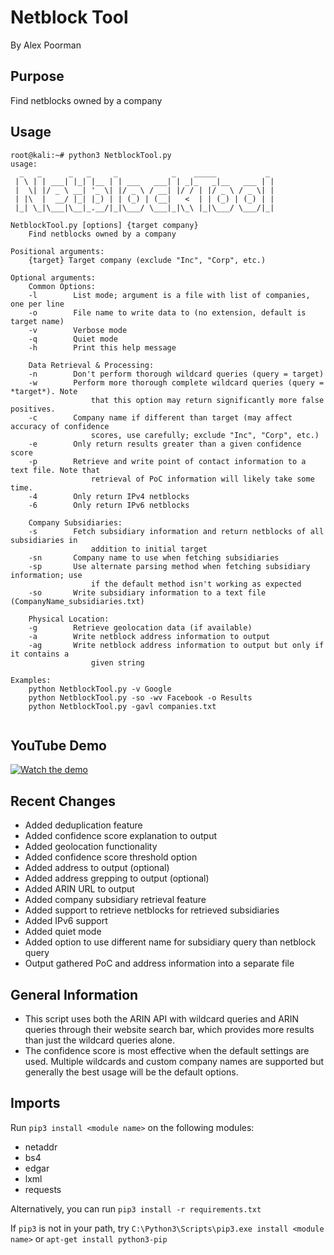 # Netblock Tool
By Alex Poorman

## Purpose
Find netblocks owned by a company

## Usage
```
root@kali:~# python3 NetblockTool.py 
usage:
  _   _      _   _     _            _    _____           _
 | \ | | ___| |_| |__ | | ___   ___| | _|_   _|__   ___ | |
 |  \| |/ _ \ __| '_ \| |/ _ \ / __| |/ / | |/ _ \ / _ \| |
 | |\  |  __/ |_| |_) | | (_) | (__|   <  | | (_) | (_) | |
 |_| \_|\___|\__|_.__/|_|\___/ \___|_|\_\ |_|\___/ \___/|_|

NetblockTool.py [options] {target company}
    Find netblocks owned by a company

Positional arguments:
    {target} Target company (exclude "Inc", "Corp", etc.)

Optional arguments:
    Common Options:
    -l        List mode; argument is a file with list of companies, one per line
    -o        File name to write data to (no extension, default is target name)
    -v        Verbose mode
    -q        Quiet mode
    -h        Print this help message

    Data Retrieval & Processing:
    -n        Don't perform thorough wildcard queries (query = target)
    -w        Perform more thorough complete wildcard queries (query = *target*). Note
                  that this option may return significantly more false positives.
    -c        Company name if different than target (may affect accuracy of confidence
                  scores, use carefully; exclude "Inc", "Corp", etc.)
    -e        Only return results greater than a given confidence score
    -p        Retrieve and write point of contact information to a text file. Note that
                  retrieval of PoC information will likely take some time.
    -4        Only return IPv4 netblocks
    -6        Only return IPv6 netblocks

    Company Subsidiaries:
    -s        Fetch subsidiary information and return netblocks of all subsidiaries in
                  addition to initial target
    -sn       Company name to use when fetching subsidiaries
    -sp       Use alternate parsing method when fetching subsidiary information; use
                  if the default method isn't working as expected
    -so       Write subsidiary information to a text file (CompanyName_subsidiaries.txt)

    Physical Location:
    -g        Retrieve geolocation data (if available)
    -a        Write netblock address information to output
    -ag       Write netblock address information to output but only if it contains a
                  given string

Examples:
    python NetblockTool.py -v Google
    python NetblockTool.py -so -wv Facebook -o Results
    python NetblockTool.py -gavl companies.txt


```
## YouTube Demo
[![Watch the demo](https://i.imgur.com/O37rqG7.png)](https://youtu.be/-UNu8Jp3zvI)

## Recent Changes
* Added deduplication feature
* Added confidence score explanation to output
* Added geolocation functionality
* Added confidence score threshold option
* Added address to output (optional)
* Added address grepping to output (optional)
* Added ARIN URL to output
* Added company subsidiary retrieval feature
* Added support to retrieve netblocks for retrieved subsidiaries
* Added IPv6 support
* Added quiet mode
* Added option to use different name for subsidiary query than netblock query
* Output gathered PoC and address information into a separate file

## General Information
* This script uses both the ARIN API with wildcard queries and ARIN queries through their website search bar, which provides more results than just the wildcard queries alone.
* The confidence score is most effective when the default settings are used. Multiple wildcards and custom company names are supported but generally the best usage will be the default options.

## Imports
Run `pip3 install <module name>` on the following modules:
* netaddr
* bs4
* edgar
* lxml
* requests

Alternatively, you can run `pip3 install -r requirements.txt`

If `pip3` is not in your path, try `C:\Python3\Scripts\pip3.exe install <module name>` or `apt-get install python3-pip`
